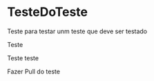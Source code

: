 # TesteDoTeste
Teste para testar unm teste que deve ser testado

Teste

Teste teste


Fazer Pull do teste
